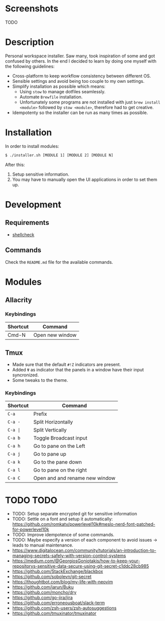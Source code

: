 # Screenshots

TODO

# Description

Personal workspace installer. Saw many, took inspiration of some and
got confused by others. In the end I decided to learn by doing one myself
with the following guidelines:
* Cross-platform to keep workflow consistency between different OS.
* Sensible settings and avoid being too couple to my own settings.
* Simplify installation as possible which means:
    * Using `stow` to manage dotfiles seamlessly.
    * Automate `Brewfile` installation.
    * Unfortunately some programs are not installed with just `brew install <module>` followed by `stow <module>`, therefore had to get creative.
* Idempotenty so the installer can be run as many times as possible.

# Installation

In order to install modules:
```sh
$ ./installer.sh [MODULE 1] [MODULE 2] [MODULE N]
```

After this:
1. Setup sensitive information.
2. You may have to manually open the UI applications in order to set them up.

# Development

## Requirements

* [shellcheck](https://github.com/koalaman/shellcheck)

## Commands

Check the `README.md` file for the available commands.

# Modules

## Allacrity

### Keybindings

| Shortcut | Command                        |
|----------|--------------------------------|
| Cmd-N    | Open new window                |

## Tmux

* Made sure that the default `#!Z` indicators are present.
* Added `Ψ` as indicator that the panels in a window have their input syncronized.
* Some tweaks to the theme.

### Keybindings

| Shortcut    | Command                        |
|-------------|--------------------------------|
| `C-a`       | Prefix                         |
| `C-a -`     | Split Horizontally             |
| `C-a \|`    | Split Vertically               |
| `C-a b`     | Toggle Broadcast input         |
| `C-a h`     | Go to pane on the Left         |
| `C-a j`     | Go to pane up                  |
| `C-a k`     | Go to the pane down            |
| `C-a l`     | Go to pane on the right        |
| `C-a C`     | Open and and rename new window |

# TODO TODO

* TODO: Setup separate encrypted git for sensitive information
* TODO: Settle on a font and setup it automatically: https://github.com/romkatv/powerlevel10k#meslo-nerd-font-patched-for-powerlevel10k
* TODO: Improve idempotence of some commands.
* TODO: Maybe especify a version of each component to avoid issues -> leads to manual maintenance.
* https://www.digitalocean.com/community/tutorials/an-introduction-to-managing-secrets-safely-with-version-control-systems
* https://medium.com/@GeorgiosGoniotakis/how-to-keep-your-repositorys-sensitive-data-secure-using-git-secret-c1ddc28cb985
* https://github.com/StackExchange/blackbox
* https://github.com/sobolevn/git-secret
* https://thoughtbot.com/blog/my-life-with-neovim
* https://github.com/jarun/Buku
* https://github.com/moncho/dry
* https://github.com/go-jira/jira
* https://github.com/erroneousboat/slack-term
* https://github.com/zsh-users/zsh-autosuggestions
* https://github.com/tmuxinator/tmuxinator